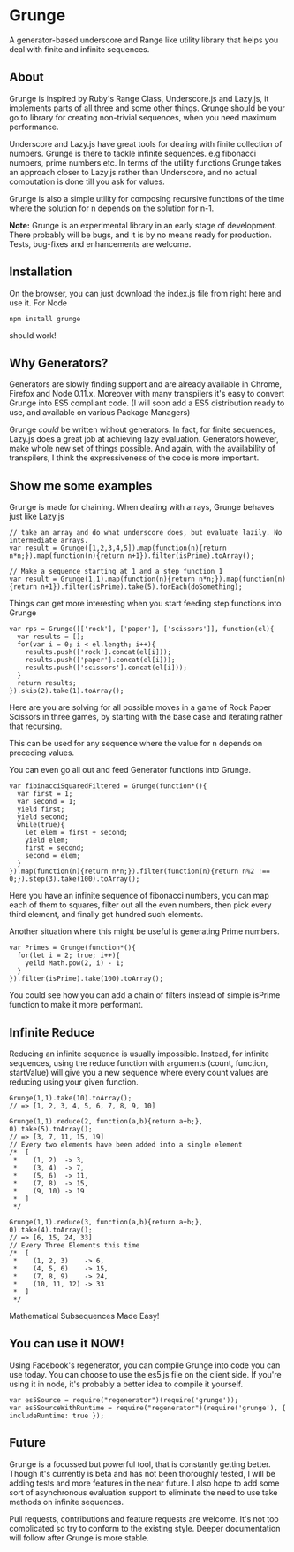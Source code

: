Grunge
======

A generator-based underscore and Range like utility library that helps you deal with finite and infinite sequences.

## About
Grunge is inspired by Ruby's Range Class, Underscore.js and Lazy.js, it implements parts of all three and some other things.
Grunge should be your go to library for creating non-trivial sequences, when you need maximum performance.

Underscore and Lazy.js have great tools for dealing with finite collection of numbers. Grunge is there to tackle infinite sequences. e.g fibonacci numbers, prime numbers etc.
In terms of the utility functions Grunge takes an approach closer to Lazy.js rather than Underscore, and no actual computation is done till you ask for values.

Grunge is also a simple utility for composing recursive functions of the time where the solution for n depends on the solution for n-1.

**Note:** Grunge is an experimental library in an early stage of development. There probably will be bugs, and it is by no means ready for production. Tests, bug-fixes and enhancements are welcome.

## Installation
On the browser, you can just download the index.js file from right here and use it.
For Node
```
npm install grunge
```
should work!

## Why Generators?
Generators are slowly finding support and are already available in Chrome, Firefox and Node 0.11.x. Moreover with many transpilers it's easy to convert Grunge into ES5 compliant code. (I will soon add a ES5 distribution ready to use, and available on various Package Managers)

Grunge *could* be written without generators. In fact, for finite sequences, Lazy.js does a great job at achieving lazy evaluation. Generators however, make whole new set of things possible.
And again, with the availability of transpilers, I think the expressiveness of the code is more important.

## Show me some examples

Grunge is made for chaining. When dealing with arrays, Grunge behaves just like Lazy.js

```
// take an array and do what underscore does, but evaluate lazily. No intermediate arrays.
var result = Grunge([1,2,3,4,5]).map(function(n){return n*n;}).map(function(n){return n+1}).filter(isPrime).toArray();

// Make a sequence starting at 1 and a step function 1
var result = Grunge(1,1).map(function(n){return n*n;}).map(function(n){return n+1}).filter(isPrime).take(5).forEach(doSomething);
```

Things can get more interesting when you start feeding step functions into Grunge

```
var rps = Grunge([['rock'], ['paper'], ['scissors']], function(el){
  var results = [];
  for(var i = 0; i < el.length; i++){
    results.push(['rock'].concat(el[i]));
    results.push(['paper'].concat(el[i]));
    results.push(['scissors'].concat(el[i]));
  }
  return results;
}).skip(2).take(1).toArray();
```
Here are you are solving for all possible moves in a game of Rock Paper Scissors in three games, by starting with the base case and iterating rather that recursing.

This can be used for any sequence where the value for n depends on preceding values.



You can even go all out and feed Generator functions into Grunge.

```
var fibinacciSquaredFiltered = Grunge(function*(){
  var first = 1;
  var second = 1;
  yield first;
  yield second;
  while(true){
    let elem = first + second;
    yield elem;
    first = second;
    second = elem;
  }
}).map(function(n){return n*n;}).filter(function(n){return n%2 !== 0;}).step(3).take(100).toArray();
```

Here you have an infinite sequence of fibonacci numbers, you can map each of them to squares, filter out all the even numbers, then pick every third element, and finally get hundred such elements.

Another situation where this might be useful is generating Prime numbers.

```
var Primes = Grunge(function*(){
  for(let i = 2; true; i++){
    yeild Math.pow(2, i) - 1;
  }
}).filter(isPrime).take(100).toArray();
```

You could see how you can add a chain of filters instead of simple isPrime function to make it more performant.

## Infinite Reduce

Reducing an infinite sequence is usually impossible. Instead, for infinite sequences, using the reduce function with arguments (count, function, startValue) will give you a new sequence where every count values are reducing using your given function.

```
Grunge(1,1).take(10).toArray();
// => [1, 2, 3, 4, 5, 6, 7, 8, 9, 10]

Grunge(1,1).reduce(2, function(a,b){return a+b;}, 0).take(5).toArray();
// => [3, 7, 11, 15, 19]
// Every two elements have been added into a single element
/*  [ 
 *    (1, 2)  -> 3, 
 *    (3, 4)  -> 7,
 *    (5, 6)  -> 11, 
 *    (7, 8)  -> 15,
 *    (9, 10) -> 19
 *  ]
 */

Grunge(1,1).reduce(3, function(a,b){return a+b;}, 0).take(4).toArray();
// => [6, 15, 24, 33]
// Every Three Elements this time
/*  [ 
 *    (1, 2, 3)    -> 6, 
 *    (4, 5, 6)    -> 15,
 *    (7, 8, 9)    -> 24,
 *    (10, 11, 12) -> 33
 *  ]
 */
```

Mathematical Subsequences Made Easy!


## You can use it NOW!

Using Facebook's regenerator, you can compile Grunge into code you can use today. You can choose to use the es5.js file on the client side. If you're using it in node, it's probably a better idea to compile it yourself.

```
var es5Source = require("regenerator")(require('grunge'));
var es5SourceWithRuntime = require("regenerator")(require('grunge'), { includeRuntime: true });
```

## Future
Grunge is a focussed but powerful tool, that is constantly getting better. Though it's currently is beta and has not been thoroughly tested, I will be adding tests and more features in the near future.
I also hope to add some sort of asynchronous evaluation support to eliminate the need to use take methods on infinite sequences.

Pull requests, contributions and feature requests are welcome. It's not too complicated so try to conform to the existing style. Deeper documentation will follow after Grunge is more stable.


